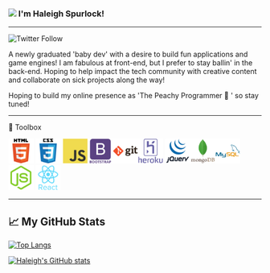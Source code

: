 ### <img src="https://raw.githubusercontent.com/MartinHeinz/MartinHeinz/master/wave.gif" width="30px"> I'm Haleigh Spurlock!

---

![Twitter Follow](https://img.shields.io/twitter/follow/haleighspurlock?style=social)

A newly graduated 'baby dev' with a desire to build fun applications and game engines! I am fabulous at front-end, but I prefer to stay ballin' in the back-end. Hoping to help impact the tech community with creative content and collaborate on sick projects along the way!

Hoping to build my online presence as 'The Peachy Programmer 🍑 ' so stay tuned!

---

🧰 Toolbox

<img src="https://github.com/devicons/devicon/blob/master/icons/html5/html5-original-wordmark.svg" alt="HTML logo" width="50x" height="50px"> <img src="https://github.com/devicons/devicon/blob/master/icons/css3/css3-original-wordmark.svg" alt="CSS logo" width="50x" height="50px"> <img src="https://github.com/devicons/devicon/blob/master/icons/javascript/javascript-original.svg" alt="JavaScript logo" width="50x" height="50px"><img src="https://github.com/devicons/devicon/blob/master/icons/bootstrap/bootstrap-plain-wordmark.svg" alt="Bootstrap logo" width="50x" height="50px"><img src="https://github.com/devicons/devicon/blob/master/icons/git/git-original-wordmark.svg" alt="Git logo" width="50x" height="50px"><img src="https://github.com/devicons/devicon/blob/master/icons/heroku/heroku-original-wordmark.svg" alt="Heroku logo" width="50x" height="50px"> <img src="https://github.com/devicons/devicon/blob/master/icons/jquery/jquery-original-wordmark.svg" alt="jQuery logo" width="50x" height="50px"><img src="https://github.com/devicons/devicon/blob/master/icons/mongodb/mongodb-original-wordmark.svg" alt="Mongodb logo" width="50x" height="50px"><img src="https://github.com/devicons/devicon/blob/master/icons/mysql/mysql-original-wordmark.svg" alt="mysql logo" width="50x" height="50px"><img src="https://github.com/devicons/devicon/blob/master/icons/nodejs/nodejs-original.svg" alt="nodejs logo" width="50x" height="50px"> <img src="https://github.com/devicons/devicon/blob/master/icons/react/react-original-wordmark.svg" alt="react logo" width="50x" height="50px">

---

## &#x1f4c8; My GitHub Stats
                           
[![Top Langs](https://github-readme-stats.vercel.app/api/top-langs/?username=haleighspurlock&theme=radical)](https://github.com/anuraghazra/github-readme-stats)

[![Haleigh's GitHub stats](https://github-readme-stats.vercel.app/api?username=haleighspurlock&theme=radical)](https://github.com/anuraghazra/github-readme-stats)
